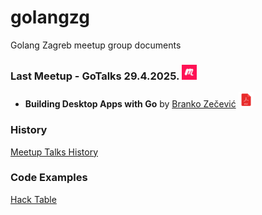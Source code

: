 # golangzg
Golang Zagreb meetup group documents


### Last Meetup - **GoTalks 29.4.2025.** [<img src="assets/images/meetup_logo.jpg" alt="meetup.com" width="24"/>](https://www.meetup.com/golang-zg/events/307302311/)
- **Building Desktop Apps with Go** 
by [Branko Zečević](https://www.linkedin.com/in/bzecevic/) [<img src="assets/images/pdf.png" alt="png" width="24"/>](assets/2025/04/POINTER-Open-source-S007-Prezentacija-Desktop-Apps-GolangZG-GoTalks-2025-04-en.pdf) 


### History
[Meetup Talks History](talks.md)

### Code Examples
[Hack Table](hacktable)
